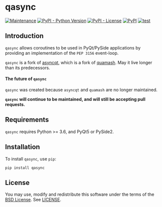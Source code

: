 # qasync

[![Maintenance](https://img.shields.io/maintenance/yes/2021)](https://pypi.org/project/qasync)
[![PyPI - Python Version](https://img.shields.io/pypi/pyversions/qasync)](https://pypi.org/project/qasync)
[![PyPI - License](https://img.shields.io/pypi/l/qasync)](/LICENSE)
[![PyPI](https://img.shields.io/pypi/v/qasync)](https://pypi.org/project/qasync)
[![test](https://github.com/CabbageDevelopment/qasync/actions/workflows/test.yml/badge.svg)](https://github.com/CabbageDevelopment/qasync/actions/workflows/test.yml)

## Introduction

`qasync` allows coroutines to be used in PyQt/PySide applications by providing an implementation of the `PEP 3156` event-loop. 

`qasync` is a fork of [asyncqt](https://github.com/gmarull/asyncqt), which is a fork of [quamash](https://github.com/harvimt/quamash). May it live longer than its predecessors. 

#### The future of `qasync`

`qasync` was created because `asyncqt` and `quamash` are no longer maintained.

**`qasync` will continue to be maintained, and will still be accepting pull requests.**

## Requirements

`qasync` requires Python >= 3.6, and PyQt5 or PySide2.

## Installation

To install `qasync`, use `pip`:

```
pip install qasync
```

## License

You may use, modify and redistribute this software under the terms of the [BSD License](http://opensource.org/licenses/BSD-2-Clause). See [LICENSE](/LICENSE).
